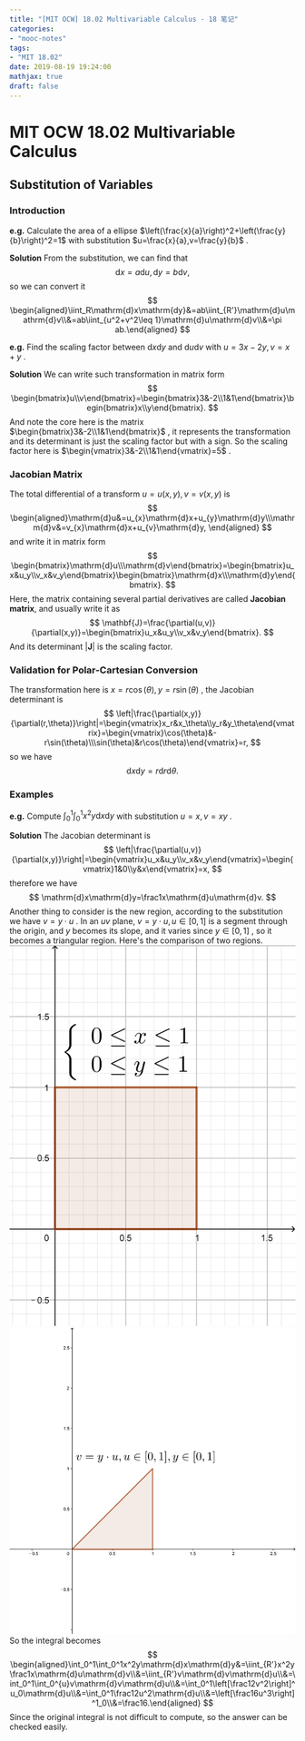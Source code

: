 ```yaml
---
title: "[MIT OCW] 18.02 Multivariable Calculus - 18 笔记"
categories:
- "mooc-notes"
tags:
- "MIT 18.02"
date: 2019-08-19 19:24:00
mathjax: true
draft: false
---
```

# MIT OCW 18.02 Multivariable Calculus
<!--more-->
## Substitution of Variables
### Introduction

**e.g.** Calculate the area of a ellipse $\left(\frac{x}{a}\right)^2+\left(\frac{y}{b}\right)^2=1$ with substitution $u=\frac{x}{a},v=\frac{y}{b}$ .

**Solution** From the substitution, we can find that
$$
\mathrm{d}x=a\mathrm{d}u,\mathrm{d}y=b\mathrm{d}v,
$$
so we can convert it
$$
\begin{aligned}\iint_R\mathrm{d}x\mathrm{dy}&=ab\iint_{R'}\mathrm{d}u\mathrm{d}v\\&=ab\iint_{u^2+v^2\leq 1}\mathrm{d}u\mathrm{d}v\\&=\pi ab.\end{aligned}
$$

**e.g.** Find the scaling factor between $\mathrm{d}x\mathrm{d}y$ and $\mathrm{d}u\mathrm{d}v$ with $u=3x-2y,v=x+y$ .

**Solution** We can write such transformation in matrix form
$$
\begin{bmatrix}u\\v\end{bmatrix}=\begin{bmatrix}3&-2\\1&1\end{bmatrix}\begin{bmatrix}x\\y\end{bmatrix}.
$$
And note the core here is the matrix $\begin{bmatrix}3&-2\\1&1\end{bmatrix}$ , it represents the transformation and its determinant is just the scaling factor but with a sign. So the scaling factor here is $\begin{vmatrix}3&-2\\1&1\end{vmatrix}=5$ .
### Jacobian Matrix
The total differential of a transform $u=u(x,y),v=v(x,y)$ is
$$
\begin{aligned}\mathrm{d}u&=u_{x}\mathrm{d}x+u_{y}\mathrm{d}y\\\mathrm{d}v&=v_{x}\mathrm{d}x+u_{v}\mathrm{d}y,
\end{aligned}
$$
and write it in matrix form
$$
\begin{bmatrix}\mathrm{d}u\\\mathrm{d}v\end{bmatrix}=\begin{bmatrix}u_x&u_y\\v_x&v_y\end{bmatrix}\begin{bmatrix}\mathrm{d}x\\\mathrm{d}y\end{bmatrix}.
$$
Here, the matrix containing several partial derivatives are called **Jacobian matrix**, and usually write it as
$$
\mathbf{J}=\frac{\partial(u,v)}{\partial(x,y)}=\begin{bmatrix}u_x&u_y\\v_x&v_y\end{bmatrix}.
$$
And its determinant $|\mathbf{J}|$ is the scaling factor.
### Validation for Polar-Cartesian Conversion
The transformation here is $x=r\cos(\theta),y=r\sin(\theta)$ , the Jacobian determinant is
$$
\left|\frac{\partial(x,y)}{\partial(r,\theta)}\right|=\begin{vmatrix}x_r&x_\theta\\y_r&y_\theta\end{vmatrix}=\begin{vmatrix}\cos(\theta)&-r\sin(\theta)\\\sin(\theta)&r\cos(\theta)\end{vmatrix}=r,
$$
so we have
$$
\mathrm{d}x\mathrm{d}y=r\mathrm{d}r\mathrm{d}\theta.
$$
### Examples

**e.g.** Compute $\int_0^1\int_0^1x^2y\mathrm{d}x\mathrm{d}y$ with substitution $u=x,v=xy$ .

**Solution** The Jacobian determinant is
$$
\left|\frac{\partial(u,v)}{\partial(x,y)}\right|=\begin{vmatrix}u_x&u_y\\v_x&v_y\end{vmatrix}=\begin{vmatrix}1&0\\y&x\end{vmatrix}=x,
$$
therefore we have
$$
\mathrm{d}x\mathrm{d}y=\frac1x\mathrm{d}u\mathrm{d}v.
$$
Another thing to consider is the new region, according to the substitution we have $v=y\cdot u$ .
In an $uv$ plane, $v=y\cdot u, u\in[0,1]$ is a segment through the origin, and $y$ becomes its slope, and it varies since $y\in[0,1]$ , so it becomes a triangular region.
Here's the comparison of two regions.
![substitution-region-original.png][1]
![substitution-region-new.png][2]
So the integral becomes
$$
\begin{aligned}\int_0^1\int_0^1x^2y\mathrm{d}x\mathrm{d}y&=\iint_{R'}x^2y\frac1x\mathrm{d}u\mathrm{d}v\\&=\iint_{R'}v\mathrm{d}v\mathrm{d}u\\&=\int_0^1\int_0^{u}v\mathrm{d}v\mathrm{d}u\\&=\int_0^1\left[\frac12v^2\right]^u_0\mathrm{d}u\\&=\int_0^1\frac12u^2\mathrm{d}u\\&=\left[\frac16u^3\right]^1_0\\&=\frac16.\end{aligned}
$$
Since the original integral is not difficult to compute, so the answer can be checked easily.

  [1]: /old/uploads/2019/08/3600064959.png
  [2]: /old/uploads/2019/08/2582427470.png